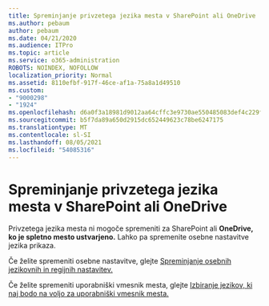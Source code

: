 ```yaml
---
title: Spreminjanje privzetega jezika mesta v SharePoint ali OneDrive
ms.author: pebaum
author: pebaum
ms.date: 04/21/2020
ms.audience: ITPro
ms.topic: article
ms.service: o365-administration
ROBOTS: NOINDEX, NOFOLLOW
localization_priority: Normal
ms.assetid: 8110efbf-917f-46ce-af1a-75a8a1d49510
ms.custom:
- "9000298"
- "1924"
ms.openlocfilehash: d6a0f3a18981d9012aa64cffc3e9730ae550485083def4c229f1b2235ff98403
ms.sourcegitcommit: b5f7da89a650d2915dc652449623c78be6247175
ms.translationtype: MT
ms.contentlocale: sl-SI
ms.lasthandoff: 08/05/2021
ms.locfileid: "54085316"
---
```

# <a name="change-the-default-site-language-in-sharepoint-or-onedrive"></a>Spreminjanje privzetega jezika mesta v SharePoint ali OneDrive 

Privzetega jezika mesta ni mogoče spremeniti za SharePoint ali **OneDrive, ko je spletno mesto ustvarjeno.** Lahko pa spremenite osebne nastavitve jezika prikaza.

Če želite spremeniti osebne nastavitve, glejte [Spreminjanje osebnih jezikovnih in regijnih nastavitev.](https://support.office.com/article/Change-your-personal-language-and-region-settings-caa1fccc-bcdb-42f3-9e5b-45957647ffd7)

Če želite spremeniti uporabniški vmesnik mesta, glejte [Izbiranje jezikov, ki naj bodo na voljo za uporabniški vmesnik mesta.](https://support.office.com/article/choose-the-languages-you-want-to-make-available-for-a-site-s-user-interface-16d3a83c-05ab-4b50-8fbb-ff576a3351e8)

